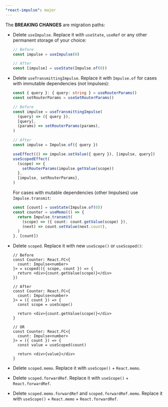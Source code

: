 ```yaml
---
"react-impulse": major
---
```


The **BREAKING CHANGES** are migration paths:

- Delete `useImpulse`. Replace it with `useState`, `useRef` or any other permanent storage of your choice:

  ```ts
  // Before
  const impulse = useImpulse(0)

  // After
  const [impulse] = useState(Impulse.of(0))
  ```

- Delete `useTransmittingImpulse`. Replace it with `Impulse.of` for cases with immutable dependencies (not Impulses):

  ```ts
  const { query }: { query: string } = useRouterParams()
  const setRouterParams = useSetRouterParams()

  // Before
  const impulse = useTransmittingImpulse(
    (query) => ({ query }),
    [query],
    (params) => setRouterParams(params),
  )

  // After
  const impulse = Impulse.of({ query })

  useEffect(() => impulse.setValue({ query }), [impulse, query])
  useScopedEffect(
    (scope) => {
      setRouterParams(impulse.getValue(scope))
    },
    [impulse, setRouterParams],
  )
  ```

  For cases with mutable dependencies (other Impulses) use `Impulse.transmit`:

  ```ts
  const [count] = useState(Impulse.of(0))
  const counter = useMemo(() => {
    return Impulse.transmit(
      (scope) => ({ count: count.getValue(scope) }),
      (next) => count.setValue(next.count),
    )
  }, [count])
  ```

- Delete `scoped`. Replace it with new `useScope()` or `useScoped()`:

  ```tsx
  // Before
  const Counter: React.FC<{
    count: Impulse<number>
  }> = scoped(({ scope, count }) => {
    return <div>{count.getValue(scope)}</div>
  })

  // After
  const Counter: React.FC<{
    count: Impulse<number>
  }> = ({ count }) => {
    const scope = useScope()

    return <div>{count.getValue(scope)}</div>
  }

  // OR
  const Counter: React.FC<{
    count: Impulse<number>
  }> = ({ count }) => {
    const value = useScoped(count)

    return <div>{value}</div>
  }
  ```

- Delete `scoped.memo`. Replace it with `useScope()` + `React.memo`.
- Delete `scoped.forwardRef`. Replace it with `useScope()` + `React.forwardRef`.
- Delete `scoped.memo.forwardRef` and `scoped.forwardRef.memo`. Replace it with `useScope()` + `React.memo` + `React.forwardRef`.
